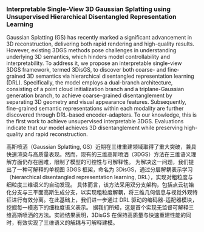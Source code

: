 ### Interpretable Single-View 3D Gaussian Splatting using Unsupervised Hierarchical Disentangled Representation Learning

Gaussian Splatting (GS) has recently marked a significant advancement in 3D reconstruction, delivering both rapid rendering and high-quality results. However, existing 3DGS methods pose challenges in understanding underlying 3D semantics, which hinders model controllability and interpretability. To address it, we propose an interpretable single-view 3DGS framework, termed 3DisGS, to discover both coarse- and fine-grained 3D semantics via hierarchical disentangled representation learning (DRL). Specifically, the model employs a dual-branch architecture, consisting of a point cloud initialization branch and a triplane-Gaussian generation branch, to achieve coarse-grained disentanglement by separating 3D geometry and visual appearance features. Subsequently, fine-grained semantic representations within each modality are further discovered through DRL-based encoder-adapters. To our knowledge, this is the first work to achieve unsupervised interpretable 3DGS. Evaluations indicate that our model achieves 3D disentanglement while preserving high-quality and rapid reconstruction.

高斯喷洒（Gaussian Splatting, GS）近期在三维重建领域取得了重大突破，兼具快速渲染与高质量表现。然而，现有的三维高斯喷洒（3DGS）方法在三维语义理解方面仍存在困难，限制了模型的可控性与可解释性。
为解决这一问题，我们提出了一种可解释的单视图 3DGS 框架，命名为 3DisGS，通过分层解耦表示学习（hierarchical disentangled representation learning, DRL），实现对粗粒度与细粒度三维语义的自动发现。
具体而言，该方法采用双分支架构，包括点云初始化分支与三平面高斯生成分支，以实现粗粒度解耦，将三维几何信息与视觉外观特征进行有效分离。在此基础上，我们进一步通过 DRL 驱动的编码器-适配器模块，挖掘每一模态下的细粒度语义表示。
据我们所知，这是首个实现无监督可解释三维高斯喷洒的方法。实验结果表明，3DisGS 在保持高质量与快速重建性能的同时，有效实现了三维语义的解耦与可解释建模。
